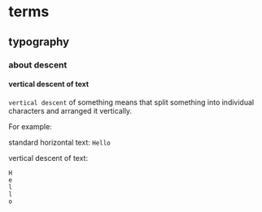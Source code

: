 # terms
## typography
### about descent
#### vertical descent of text
`vertical descent` of something means that split something into individual characters and arranged it vertically.

For example:

standard  horizontal text: `Hello`

vertical descent of text:

```
H
e
l
l
o
```
